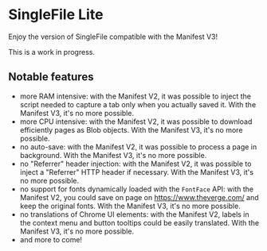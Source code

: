 # SingleFile Lite

Enjoy the version of SingleFile compatible with the Manifest V3!

This is a work in progress.
## Notable features

 - more RAM intensive: with the Manifest V2, it was possible to inject the script needed to capture a tab only when you actually saved it. With the Manifest V3, it's no more possible.
 - more CPU intensive: with the Manifest V2, it was possible to download efficiently pages as Blob objects. With the Manifest V3, it's no more possible.
 - no auto-save: with the Manifest V2, it was possible to process a page in background. With the Manifest V3, it's no more possible.
 - no "Referrer" header injection: with the Manifest V2, it was possible to inject a "Referrer" HTTP header if necessary. With the Manifest V3, it's no more possible.
 - no support for fonts dynamically loaded with the `FontFace` API: with the Manifest V2, you could save on page on https://www.theverge.com/ and keep the original fonts. With the Manifest V3, it's no more possible.
 - no translations of Chrome UI elements: with the Manifest V2, labels in the context menu and button tooltips could be easily translated. With the Manifest V3, it's no more possible.
 - and more to come!
